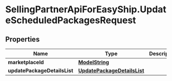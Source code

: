 # SellingPartnerApiForEasyShip.UpdateScheduledPackagesRequest

## Properties
Name | Type | Description | Notes
------------ | ------------- | ------------- | -------------
**marketplaceId** | [**ModelString**](ModelString.md) |  | 
**updatePackageDetailsList** | [**UpdatePackageDetailsList**](UpdatePackageDetailsList.md) |  | 


